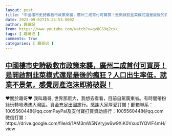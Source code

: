 ```yaml
---
layout: post
title: "中國樓市史詩級救市政策來襲，廣州二成首付可買房！是開啟割韭菜模式還是最後的瘋狂？人口出生率低，就業不景氣，感覺房產泡沫即將破裂！"
date: 2023-09-02T15:24:53.000Z
author: 趣哥記
from: https://www.youtube.com/watch?v=qv8GS9q2cxk
tags: [ 趣哥记 ]
comments: True
categories: [ 趣哥记 ]
---
```

<!--1693668293000-->
[中國樓市史詩級救市政策來襲，廣州二成首付可買房！是開啟割韭菜模式還是最後的瘋狂？人口出生率低，就業不景氣，感覺房產泡沫即將破裂！](https://www.youtube.com/watch?v=qv8GS9q2cxk)
------

<div>
♥關於趣哥♥ 我叫趣哥, 世界那麽大，我想去看看，目前自駕廣東省。有時間帶粉絲玩轉粵港澳大灣區。資金充足出國旅行。感謝大家厚愛訂閱！郵箱聯系：1005560448@qq.comPayPaI及支付寶打賞資助旅行：1005560448@qq.com微信打賞：https://drive.google.com/file/d/1AM3mW5NVryjw6w9XiK0Vxux1YQVlF4mH/view
</div>
